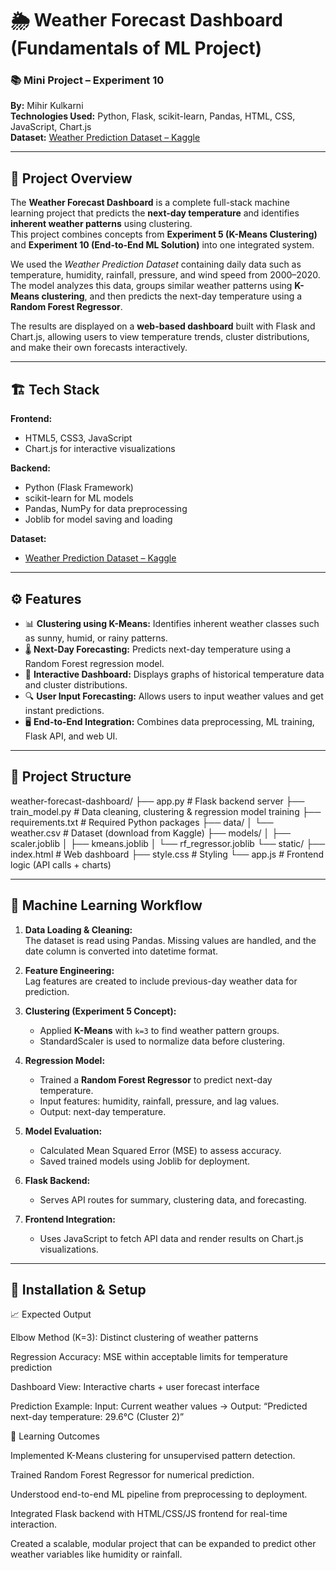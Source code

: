 # 🌦️ Weather Forecast Dashboard (Fundamentals of ML Project)

### 📚 Mini Project – Experiment 10  
**By:** Mihir Kulkarni  
**Technologies Used:** Python, Flask, scikit-learn, Pandas, HTML, CSS, JavaScript, Chart.js  
**Dataset:** [Weather Prediction Dataset – Kaggle](https://www.kaggle.com/datasets/muthuj7/weather-dataset)

---

## 🧠 Project Overview

The **Weather Forecast Dashboard** is a complete full-stack machine learning project that predicts the **next-day temperature** and identifies **inherent weather patterns** using clustering.  
This project combines concepts from **Experiment 5 (K-Means Clustering)** and **Experiment 10 (End-to-End ML Solution)** into one integrated system.

We used the *Weather Prediction Dataset* containing daily data such as temperature, humidity, rainfall, pressure, and wind speed from 2000–2020.  
The model analyzes this data, groups similar weather patterns using **K-Means clustering**, and then predicts the next-day temperature using a **Random Forest Regressor**.

The results are displayed on a **web-based dashboard** built with Flask and Chart.js, allowing users to view temperature trends, cluster distributions, and make their own forecasts interactively.

---

## 🏗️ Tech Stack

**Frontend:**
- HTML5, CSS3, JavaScript  
- Chart.js for interactive visualizations  

**Backend:**
- Python (Flask Framework)  
- scikit-learn for ML models  
- Pandas, NumPy for data preprocessing  
- Joblib for model saving and loading  

**Dataset:**
- [Weather Prediction Dataset – Kaggle](https://www.kaggle.com/datasets/muthuj7/weather-dataset)

---

## ⚙️ Features

- 📊 **Clustering using K-Means:** Identifies inherent weather classes such as sunny, humid, or rainy patterns.  
- 🌡️ **Next-Day Forecasting:** Predicts next-day temperature using a Random Forest regression model.  
- 🧩 **Interactive Dashboard:** Displays graphs of historical temperature data and cluster distributions.  
- 🔍 **User Input Forecasting:** Allows users to input weather values and get instant predictions.  
- 🖥️ **End-to-End Integration:** Combines data preprocessing, ML training, Flask API, and web UI.

---

## 🧩 Project Structure

weather-forecast-dashboard/
├── app.py # Flask backend server
├── train_model.py # Data cleaning, clustering & regression model training
├── requirements.txt # Required Python packages
├── data/
│ └── weather.csv # Dataset (download from Kaggle)
├── models/
│ ├── scaler.joblib
│ ├── kmeans.joblib
│ └── rf_regressor.joblib
└── static/
├── index.html # Web dashboard
├── style.css # Styling
└── app.js # Frontend logic (API calls + charts)


---

## 🧮 Machine Learning Workflow

1. **Data Loading & Cleaning:**  
   The dataset is read using Pandas. Missing values are handled, and the date column is converted into datetime format.

2. **Feature Engineering:**  
   Lag features are created to include previous-day weather data for prediction.  

3. **Clustering (Experiment 5 Concept):**  
   - Applied **K-Means** with `k=3` to find weather pattern groups.  
   - StandardScaler is used to normalize data before clustering.  

4. **Regression Model:**  
   - Trained a **Random Forest Regressor** to predict next-day temperature.  
   - Input features: humidity, rainfall, pressure, and lag values.  
   - Output: next-day temperature.  

5. **Model Evaluation:**  
   - Calculated Mean Squared Error (MSE) to assess accuracy.  
   - Saved trained models using Joblib for deployment.

6. **Flask Backend:**  
   - Serves API routes for summary, clustering data, and forecasting.  

7. **Frontend Integration:**  
   - Uses JavaScript to fetch API data and render results on Chart.js visualizations.

---

## 🧰 Installation & Setup

📈 Expected Output

Elbow Method (K=3): Distinct clustering of weather patterns

Regression Accuracy: MSE within acceptable limits for temperature prediction

Dashboard View: Interactive charts + user forecast interface

Prediction Example:
Input: Current weather values → Output: “Predicted next-day temperature: 29.6°C (Cluster 2)”

🧩 Learning Outcomes

Implemented K-Means clustering for unsupervised pattern detection.

Trained Random Forest Regressor for numerical prediction.

Understood end-to-end ML pipeline from preprocessing to deployment.

Integrated Flask backend with HTML/CSS/JS frontend for real-time interaction.

Created a scalable, modular project that can be expanded to predict other weather variables like humidity or rainfall.